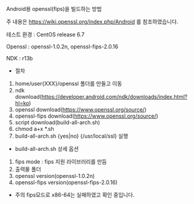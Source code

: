Android용 openssl(fips)을 빌드하는 방법

주 내용은 https://wiki.openssl.org/index.php/Android 를 참조하였습니다.

테스트 환경 : CentOS release 6.7

Openssl : openssl-1.0.2n, openssl-fips-2.0.16

NDK : r13b

- 절차
1. home/user{XXX}/openssl 폴더를 만들고 이동
1. ndk download(https://developer.android.com/ndk/downloads/index.html?hl=ko)
2. openssl download(https://www.openssl.org/source/)
3. openssl-fips download(https://www.openssl.org/source/)
4. script download(build-all-arch.sh)
5. chmod a+x *.sh
6. build-all-arch.sh {yes|no} {/usr/local/ssl} 실행

- build-all-arch.sh 상세 옵션
1. fips mode : fips 지원 라이브러리를 만듬
2. 출력물 폴더 
3. openssl version(openssl-1.0.2n)
4. openssl-fips version(openssl-fips-2.0.16)

- 주의 
fips모드로 x86-64는 실패하였고 확인 중입니다.
